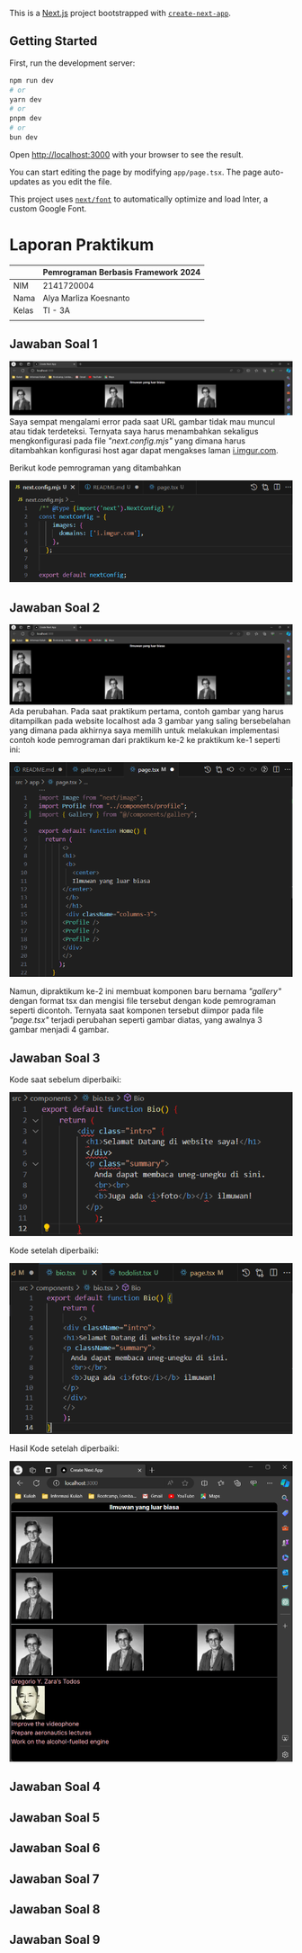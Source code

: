 This is a [Next.js](https://nextjs.org/) project bootstrapped with [`create-next-app`](https://github.com/vercel/next.js/tree/canary/packages/create-next-app).

## Getting Started

First, run the development server:

```bash
npm run dev
# or
yarn dev
# or
pnpm dev
# or
bun dev
```

Open [http://localhost:3000](http://localhost:3000) with your browser to see the result.

You can start editing the page by modifying `app/page.tsx`. The page auto-updates as you edit the file.

This project uses [`next/font`](https://nextjs.org/docs/basic-features/font-optimization) to automatically optimize and load Inter, a custom Google Font.

# **Laporan Praktikum**

|  | Pemrograman Berbasis Framework 2024 |
|--|--|
| NIM | 2141720004 |
| Nama | Alya Marliza Koesnanto |
| Kelas | TI - 3A |
| | |


## **Jawaban Soal 1**
![Screenshot](assets-report/01.png)
Saya sempat mengalami error pada saat URL gambar tidak mau muncul atau tidak terdeteksi. Ternyata saya harus menambahkan sekaligus mengkonfigurasi pada file _"next.config.mjs"_ yang dimana harus ditambahkan konfigurasi host agar dapat mengakses laman [i.imgur.com](i.imgur.com/MK3eW3Am.jpg).

Berikut kode pemrograman yang ditambahkan

![Screenshot](assets-report/02.png)

## **Jawaban Soal 2**
![Screenshot](assets-report/03.png)
Ada perubahan. Pada saat praktikum pertama, contoh gambar yang harus ditampilkan pada website localhost ada 3 gambar yang saling bersebelahan yang dimana pada akhirnya saya memilih untuk melakukan implementasi contoh kode pemrograman dari praktikum ke-2 ke praktikum ke-1 seperti ini:

![Screenshot](assets-report/04.png)

Namun, dipraktikum ke-2 ini membuat komponen baru bernama _"gallery"_ dengan format tsx dan mengisi file tersebut dengan kode pemrograman seperti dicontoh. Ternyata saat komponen tersebut diimpor pada file _"page.tsx"_ terjadi perubahan seperti gambar diatas, yang awalnya 3 gambar menjadi 4 gambar.

## **Jawaban Soal 3**

Kode saat sebelum diperbaiki:

![Screenshot](assets-report/08.png)

Kode setelah diperbaiki:

![Screenshot](assets-report/09.png)

Hasil Kode setelah diperbaiki:

![Screenshot](assets-report/10.png)

## **Jawaban Soal 4**

## **Jawaban Soal 5**

## **Jawaban Soal 6**

## **Jawaban Soal 7**

## **Jawaban Soal 8**

## **Jawaban Soal 9**
